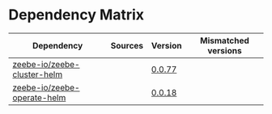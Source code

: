 # Dependency Matrix

Dependency | Sources | Version | Mismatched versions
---------- | ------- | ------- | -------------------
[zeebe-io/zeebe-cluster-helm](https://github.com/zeebe-io/zeebe-cluster-helm) |  | [0.0.77](https://github.com/zeebe-io/zeebe-cluster-helm/releases/tag/v0.0.77) | 
[zeebe-io/zeebe-operate-helm](https://github.com/zeebe-io/zeebe-operate-helm) |  | [0.0.18](https://github.com/zeebe-io/zeebe-operate-helm/releases/tag/v0.0.18) | 
